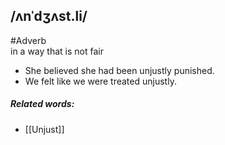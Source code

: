 ## /ʌnˈdʒʌst.li/  
#Adverb  
in a way that is not fair

- She believed she had been unjustly punished.
- We felt like we were treated unjustly.

##### Related words:
- [[Unjust]]